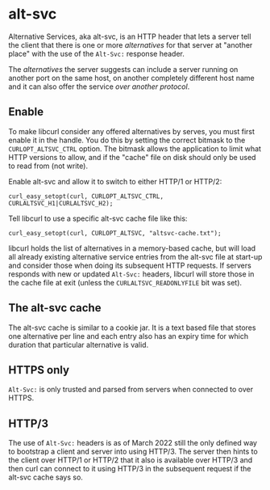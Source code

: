 # alt-svc

Alternative Services, aka alt-svc, is an HTTP header that lets a server tell
the client that there is one or more *alternatives* for that server at
"another place" with the use of the `Alt-Svc:` response header.

The *alternatives* the server suggests can include a server running on another
port on the same host, on another completely different host name and it can
also offer the service *over another protocol*.

## Enable

To make libcurl consider any offered alternatives by serves, you must first
enable it in the handle. You do this by setting the correct bitmask to the
`CURLOPT_ALTSVC_CTRL` option. The bitmask allows the application to limit what
HTTP versions to allow, and if the "cache" file on disk should only be used to
read from (not write).

Enable alt-svc and allow it to switch to either HTTP/1 or HTTP/2:

    curl_easy_setopt(curl, CURLOPT_ALTSVC_CTRL, CURLALTSVC_H1|CURLALTSVC_H2);

Tell libcurl to use a specific alt-svc cache file like this:

    curl_easy_setopt(curl, CURLOPT_ALTSVC, "altsvc-cache.txt");

libcurl holds the list of alternatives in a memory-based cache, but will load
all already existing alternative service entries from the alt-svc file at
start-up and consider those when doing its subsequent HTTP requests. If
servers responds with new or updated `Alt-Svc:` headers, libcurl will store
those in the cache file at exit (unless the `CURLALTSVC_READONLYFILE` bit was
set).

## The alt-svc cache

The alt-svc cache is similar to a cookie jar. It is a text based file that
stores one alternative per line and each entry also has an expiry time for
which duration that particular alternative is valid.

## HTTPS only

`Alt-Svc:` is only trusted and parsed from servers when connected to over
HTTPS.

## HTTP/3

The use of `Alt-Svc:` headers is as of March 2022 still the only defined way
to bootstrap a client and server into using HTTP/3. The server then hints to
the client over HTTP/1 or HTTP/2 that it also is available over HTTP/3 and
then curl can connect to it using HTTP/3 in the subsequent request if the
alt-svc cache says so.
